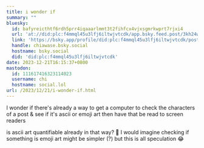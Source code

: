 ```yaml
---
title: i wonder if
summary: ""
bluesky:
  id: bafyreicthtf6rdh5prr4iqaaarlmmt3t2fihfcx4vjxsgmrkwprt7rjxi4
  url: 'at://did:plc:f4mmql45u3lfj6iltwjvtcdk/app.bsky.feed.post/3kh24wnv7hs2u'
  link: 'https://bsky.app/profile/did:plc:f4mmql45u3lfj6iltwjvtcdk/post/3kh24wnv7hs2u'
  handle: chiawase.bsky.social
  hostname: bsky.social
  did: 'did:plc:f4mmql45u3lfj6iltwjvtcdk'
date: 2023-12-21T16:15:37+0800
mastodon:
  id: 111617416323114023
  username: chi
  hostname: social.lol
url: /2023/12/21/i-wonder-if.html
---
```


I wonder if there's already a way to get a computer to check the characters of a post & see if it's ascii or emoji art then have that be read to screen readers

is ascii art quantifiable already in that way? 🤔 I would imagine checking if something is emoji art might be simpler (?) but this is all speculation 😂
